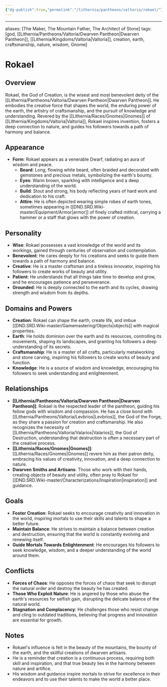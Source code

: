 ```yaml
---
{"dg-publish":true,"permalink":"/lithernia/pantheons/valtoria/rokael/"}
---
```



---
aliases: [The Maker, The Mountain Father, The Architect of Stone]
tags: [god, [[Lithernia/Pantheons/Valtoria/Dwarven Pantheon\|Dwarven Pantheon]], [[Lithernia/Kingdoms/Valtoria\|Valtoria]], creation, earth, craftsmanship, nature, wisdom, Gnome]

# Rokael

## Overview

Rokael, the God of Creation, is the wisest and most benevolent deity of the [[Lithernia/Pantheons/Valtoria/Dwarven Pantheon\|Dwarven Pantheon]]. He embodies the creative force that shapes the world, the enduring power of the earth, the artistry of craftsmanship, and the pursuit of knowledge and understanding. Revered by the [[Lithernia/Races/Gnomes\|Gnomes]] of [[Lithernia/Kingdoms/Valtoria\|Valtoria]], Rokael inspires invention, fosters a deep connection to nature, and guides his followers towards a path of harmony and balance. 

## Appearance

* **Form**: Rokael appears as a venerable Dwarf, radiating an aura of wisdom and peace.
    * **Beard**: Long, flowing white beard, often braided and decorated with gemstones and precious metals, symbolizing the earth's bounty.
    * **Eyes**:  Warm brown, sparkling with intelligence and a deep understanding of the world.
    * **Build**:  Stout and strong, his body reflecting years of hard work and dedication to his craft.
    * **Attire**:  He is often depicted wearing simple robes of earth tones, sometimes appearing in [[DND.SRD.Wiki-master/Equipment/Armor\|armor]] of finely crafted mithral, carrying a hammer or a staff that glows with the power of creation.

## Personality

* **Wise**:  Rokael possesses a vast knowledge of the world and its workings, gained through centuries of observation and contemplation.
* **Benevolent**:  He cares deeply for his creations and seeks to guide them towards a path of harmony and balance.
* **Creative**: He is a master craftsman and a tireless innovator, inspiring his followers to create works of beauty and utility.
* **Patient**:  He understands that all things take time to develop and grow, and he encourages patience and perseverance.
* **Grounded**: He is deeply connected to the earth and its cycles, drawing strength and wisdom from its depths.

## Domains and Powers

* **Creation**:  Rokael can shape the earth, create life, and imbue [[DND.SRD.Wiki-master/Gamemastering/Objects\|objects]] with magical properties. 
* **Earth**:  He holds dominion over the earth and its resources, controlling its movements, shaping its landscapes, and granting his followers a deep understanding of its secrets.
* **Craftsmanship**: He is a master of all crafts, particularly metalworking and stone carving, inspiring his followers to create works of beauty and function.
* **Knowledge**:  He is a source of wisdom and knowledge, encouraging his followers to seek understanding and enlightenment.

## Relationships

* **[[Lithernia/Pantheons/Valtoria/Dwarven Pantheon\|Dwarven Pantheon]]**: Rokael is the respected leader of the pantheon, guiding his fellow gods with wisdom and compassion. He has a close bond with [[Lithernia/Pantheons/Valtoria/Levbrios\|Levbrios]], the God of the Forge, as they share a passion for creation and craftsmanship. He also recognizes the necessity of [[Lithernia/Pantheons/Valtoria/Valarios\|Valarios]], the God of Destruction, understanding that destruction is often a necessary part of the creative process.
* **[[Lithernia/Races/Gnomes\|Gnomes]]**:  [[Lithernia/Races/Gnomes\|Gnomes]] revere him as their patron deity, embracing his values of creativity, innovation, and a deep connection to nature.
* **Dwarven Smiths and Artisans**:  Those who work with their hands, creating objects of beauty and utility, often pray to Rokael for [[DND.SRD.Wiki-master/Characterizations/Inspiration\|inspiration]] and guidance.

## Goals

* **Foster Creation**: Rokael seeks to encourage creativity and innovation in the world, inspiring mortals to use their skills and talents to shape a better future.
* **Maintain Balance**: He strives to maintain a balance between creation and destruction, ensuring that the world is constantly evolving and renewing itself.
* **Guide Mortals Towards Enlightenment**: He encourages his followers to seek knowledge, wisdom, and a deeper understanding of the world around them.

## Conflicts

* **Forces of Chaos**:  He opposes the forces of chaos that seek to disrupt the natural order and destroy the beauty he has created. 
* **Those Who Exploit Nature**: He is angered by those who abuse the earth's resources for selfish gain, disrupting the delicate balance of the natural world.
* **Stagnation and Complacency**: He challenges those who resist change and cling to outdated traditions, believing that progress and innovation are essential for growth. 

## Notes

* Rokael's influence is felt in the beauty of the mountains, the bounty of the earth, and the skillful creations of dwarven artisans.
* He is a reminder that creation is a continuous process, requiring both skill and inspiration, and that true beauty lies in the harmony between nature and artifice.
* His wisdom and guidance inspire mortals to strive for excellence in their endeavors and to use their talents to make the world a better place.
